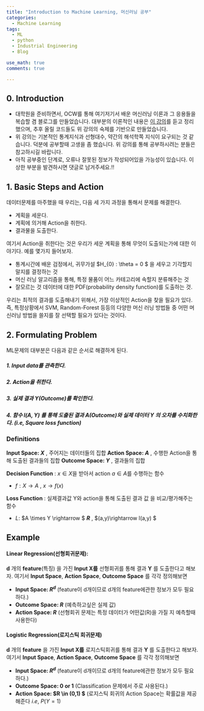 ```yaml
---
title: "Introduction to Machine Learning, 머신러닝 공부"
categories:
  - Machine Learning
tags:
  - ML
  - python
  - Industrial Engineering
  - Blog

use_math: true
comments: true

---
```


## 0. Introduction

- 대학원을 준비하면서, OCW를 통해 여기저기서 배운 머신러닝 이론과 
그 응용들을 복습할 겸 블로그를 만들었습니다. 대부분의 이론적인 내용은  [이 강의](https://bloomberg.github.io/foml/#lectures)를 듣고 정리했으며, 추후 올릴 코드들도 위 강의의 숙제를 기반으로 만들었습니다.
- 위 강의는 기본적인 통계지식과 선형대수, 약간의 해석학쪽 지식이 요구되는 것 같습니다. 덕분에 공부할때 고생을 좀 했습니다. 위 강의를 통해 공부하시려는 분들은 참고하시길 바랍니다. 
- 아직 공부중인 단계로, 오류나 잘못된 정보가 작성되어있을 가능성이 있습니다. 이상한 부분을 발견하시면 댓글로 남겨주세요.!! 

## 1. Basic Steps and Action

데이터문제를 마주했을 때 우리는, 다음 세 가지 과정을 통해서 문제를 해결한다.

- 계획을 세운다.
- 계획에 의거해 Action을 취한다.
- 결과물을 도출한다.

여기서 Action을 취한다는 것은 우리가 세운 계획을 통해 무엇이 도출되는가에 대한 이야기다. 예를 몇가지 들어보자.

- 통계시간에 배운 검정에서, 귀무가설 $H_{0} : \theta = 0 $ 을 세우고 기각할지 말지를 결정하는 것
- 머신 러닝 알고리즘을 통해, 특정 물품이 어느 카테고리에 속할지 분류해주는 것
- 잘모르는 것 데이터에 대한 PDF(probability density function)를 도출하는 것.

우리는 최적의 결과를 도출해내기 위해서, 가장 이상적인 Action을 찾을 필요가 있다. 즉, 특정상황에서 SVM, Random-Forest 등등의 다양한 머신 러닝 방법들 중 어떤 머신러닝 방법을 쓸지를 잘 선택할 필요가 있다는 것이다. 


## 2. Formulating Problem

ML문제의 대부분은 다음과 같은 순서로 해결하게 된다.
##### 1. Input data를 관측한다.
##### 2. Action을 취한다.
##### 3. 실제 결과 Y(Outcome)를 확인한다.
##### 4. 함수 $l(A,Y)$ 를 통해 도출된 결과 A(Outcome)와 실제 데이터 Y 의 오차를 수치화한다. ($i.e$, Square loss function)


### Definitions
__Input Space: $X$__ , 주어지는 데이터들의 집합
__Action Space: $A$__ , 수행한 Action을 통해 도출된 결과들의 집합
__Outcome Space: $Y$__ , 결과들의 집합

__Decision Function__ : $x \in X$을 받아서 action $a \in A$를 수행하는 함수 
- $f: X\rightarrow A$ , $x\rightarrow f(x)$

__Loss Function__ : 실제결과값 Y와 action을 통해 도출된 결과 값 을 비교/평가해주는 함수

-  $L$: $A \times Y \rightarrow $ __$R$__ , $(a,y)\rightarrow l(a,y) $

## Example

#### Linear Regression(선형회귀문제):
__d__ 개의 __feature__(특징) 을 가진 __Input X를__  선형회귀를 통해  결과 __Y__ 를 도출한다고 해보자.
여기서 __Input Space__, __Action Space__, __Outcome Space__ 를 각각 정의해보면
- __Input Space: $R^d$__ (feature이 d개이므로 d개의 feature에관한 정보가 모두 필요하다.)
- __Outcome Space: $R$__ (예측하고싶은 실제 값)
- __Action Space: $R$__ (선형회귀 문제는 특정 데이터가 어떤값(R)을 가질 지 예측할때 사용한다)

#### Logistic Regression(로지스틱 회귀문제)
__d__ 개의 __feature__ 을 가진 __Input X를__  로지스틱회귀를 통해  결과 __Y__ 를 도출한다고 해보자.
여기서 __Input Space__, __Action Space__, __Outcome Space__ 를 각각 정의해보면
- __Input Space: $R^d$__ (feature이 d개이므로 d개의 feature에관한 정보가 모두 필요하다.)
- __Outcome Space: 0 or 1__ (Classification 문제에서 주로 사용된다.)
- __Action Space: $R \in (0,1) $__ (로지스틱 회귀의 Action Space는 확률값을 제공해준다 $i.e,$ $P(Y=1)$







